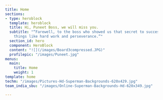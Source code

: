 ```yaml
---
title: Home
sections:
- type: heroblock
  template: heroblock
  title: Hi, Puneet Boss, we will miss you.
  subtitle: "“Farewell, to the boss who showed us that secret to success lies in simple
    things like hard work and perseverance.”"
  section_id: hero
  component: HeroBlock
  content: "![](/images/Board3compressed.JPG)"
  profilepic: "/images/Puneet.jpg"
menus:
  main:
    title: Home
    weight: 1
template: home
techm: "/images/Pictures-Hd-Superman-Backgrounds-620x429.jpg"
team_india_sbu: "/images/Online-Superman-Backgrounds-Hd-620x349.jpg"

---
```

